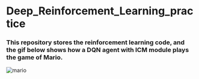 # Deep_Reinforcement_Learning_practice

### This repository stores the reinforcement learning code, and the gif below shows how a DQN agent with ICM module plays the game of Mario.


![mario](https://user-images.githubusercontent.com/58586298/184540928-9708f912-62f4-40bc-b52b-b233e2bb409f.gif)
